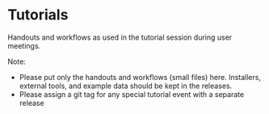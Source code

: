 # Tutorials
Handouts and workflows as used in the tutorial session during user meetings. 

Note:
- Please put only the handouts and workflows (small files) here. Installers, external tools, and example data should be kept in the releases.
- Please assign a git tag for any special  tutorial event with a separate release
